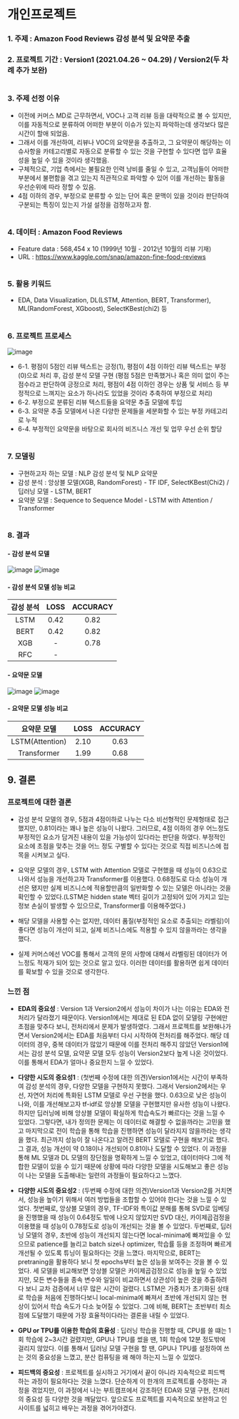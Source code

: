 # 개인프로젝트
### 1. 주제 : Amazon Food Reviews 감성 분석 및 요약문 추출
### 2. 프로젝트 기간 : Version1 (2021.04.26 ~ 04.29) / Version2(두 차례 추가 보완)
#
### 3. 주제 선정 이유 
- 이전에 커머스 MD로 근무하면서, VOC나 고객 리뷰 등을 대략적으로 볼 수 있지만, 이를 자동적으로 분류하여 어떠한 부분이 이슈가 있는지 파악하는데 생각보다 많은 시간이 할애 되었음. 
- 그래서 이를 개선하여, 리뷰나 VOC의 요약문을 추출하고, 그 요약문이 해당하는 이슈사항을 카테고리별로 자동으로 분류할 수 있는 것을 구현할 수 있다면 업무 효율성을 높일 수 있을 것이라 생각했음.
- 구체적으로, 기업 측에서는 불필요한 인력 낭비를 줄일 수 있고, 고객님들이 어떠한 부분에서 불편함을 겪고 있는지 직관적으로 파악할 수 있어 이를 개선하는 활동을 우선순위에 따라 정할 수 있음.
- 4점 이하의 경우, 부정으로 분류할 수 있는 단어 혹은 문맥이 있을 것이라 판단하여 구분되는 특징이 있는지 가설 설정을 검정하고자 함.
#
### 4. 데이터 : Amazon Food Reviews
- Feature data : 568,454 x 10 (1999년 10월 - 2012년 10월의 리뷰 기재)
- URL : https://www.kaggle.com/snap/amazon-fine-food-reviews
#
### 5. 활용 키워드 
- EDA, Data Visualization, DL(LSTM, Attention, BERT, Transformer), ML(RandomForest, XGboost), SelectKBest(chi2) 등
#
### 6. 프로젝트 프로세스
![image](https://user-images.githubusercontent.com/76590396/127770884-0b36177b-4fef-4664-b769-c83e0689da9d.png)
- 6-1. 평점이 5점인 리뷰 텍스트는 긍정(1), 평점이 4점 이하인 리뷰 텍스트는 부정(0)으로 처리 후, 감성 분석 모델 구현
(평점 5점은 만족했거나 혹은 의미 없이 주는 점수라고 판단하여 긍정으로 처리, 평점이 4점 이하인 경우는 상품 및 서비스 등 부정적으로 느껴지는 요소가 하나라도 있었을 것이라 추축하여 부정으로 처리)
- 6-2. 부정으로 분류된 리뷰 텍스트들을 요약문 추출 모델에 투입
- 6-3. 요약문 추출 모델에서 나온 다양한 문제들을 세분화할 수 있는 부정 카테고리로 누적
- 6-4. 부정적인 요약문을 바탕으로 회사의 비즈니스 개선 및 업무 우선 순위 할당
#
### 7. 모델링
- 구현하고자 하는 모델 : NLP 감성 분석 및 NLP 요약문
- 감성 분석 : 앙상블 모델(XGB, RandomForest) - TF IDF, SelectKBest(Chi2) / 딥러닝 모델 - LSTM, BERT
- 요약문 모델 : Sequence to Sequence Model - LSTM with Attention / Transformer
#
### 8. 결과
#### - 감성 분석 모델
![image](https://user-images.githubusercontent.com/76590396/127770355-ace655e0-815d-4722-8edb-92393b54aaac.png)
![image](https://user-images.githubusercontent.com/76590396/127770444-648e9dd0-9dbd-4266-92f5-0902c3c5f92d.png)
#### - 감성 분석 모델 성능 비교
|감성 분석|LOSS|ACCURACY|
|:----------------:|:----------------:|:----------------:|
|LSTM|0.42|0.82|
|BERT|0.42|0.82|
|XGB|-|0.78|
|RFC|-||

#### - 요약문 모델
![image](https://user-images.githubusercontent.com/76590396/127770275-a45b006e-198a-4a02-b257-25f3332ec055.png)
![image](https://user-images.githubusercontent.com/76590396/127770195-c8952a83-0556-47a8-bc5d-49accd030cad.png)
#### - 요약문 모델 성능 비교
|요약문 모델|LOSS|ACCURACY|
|:----------------:|:----------------:|:----------------:|
|LSTM(Attention)|2.10|0.63|
|Transformer|1.99|0.68|
## 9. 결론
### 프로젝트에 대한 결론
- 감성 분석 모델의 경우, 5점과 4점이하로 나누는 다소 비선형적인 문제형태로 접근했지만, 0.81이라는 꽤나 높은 성능이 나왔다. 그러므로, 4점 이하의 경우 어느정도 부정적인 요소가 담겨진 내용이 있을 가능성이 있다라는 판단을 하였다. 부정적인 요소에 초점을 맞추는 것을 어느 정도 구별할 수 있다는 것으로 직접 비즈니스에 접목을 시켜보고 싶다.

- 요악문 모델의 경우, LSTM with Attention 모델로 구현했을 때 성능이 0.63으로 나와서 성능을 개선하고자 Transformer를 이용했다. 0.68정도로 다소 성능이 개선은 됐지만 실제 비즈니스에 적용할만큼의 일반화할 수 있는 모델은 아니라는 것을 확인할 수 있었다.(LSTM은 hidden state 벡터 길이가 고정되어 있어 가지고 있는 정보 손실이 발생할 수 있으므로, Transformer를 이용해주었다.)

- 해당 모델을 사용할 수는 없지만, 데이터 품질(부정적인 요소로 추출되는 라벨링)이 좋다면 성능이 개선이 되고, 실제 비즈니스에도 적용할 수 있지 않을까라는 생각을 했다. 

- 실제 커머스에선 VOC를 통해서 고객의 문의 사항에 대해서 라벨링된 데이터가 어느정도 적재가 되어 있는 것으로 알고 있다. 이러한 데이터를 활용하면 쉽게 데이터를 확보할 수 있을 것으로 생각한다.

### 느낀 점
- **EDA의 중요성** : Version 1과 Version2에서 성능이 차이가 나는 이유는 EDA와 전처리가 달라졌기 때문이다. Version1에서는 제대로 된 EDA 없이 모델링 구현에만 초점을 맞추다 보니, 전처리에서 문제가 발생하였다. 그래서 프로젝트를 보완해나가면서 Version2에서는 EDA를 처음부터 다시 시작하여 전처리를 해주었다. 해당 데이터의 경우, 중복 데이터가 많았기 때문에 이를 전처리 해주지 않았던 Version1에서는 감성 분석 모델, 요약문 모델 모두 성능이 Version2보다 높게 나온 것이었다. 이를 통해서 EDA가 얼마나 중요한지 느낄 수 있었다.

- **다양한 시도의 중요성1** : (첫번째 수정에 대한 의견)Version1에서는 시간이 부족하여 감성 분석의 경우, 다양한 모델을 구현하지 못했다. 그래서 Version2에서는 우선, 자연어 처리에 특화된 LSTM 모델로 우선 구현을 했다. 0.63으로 낮은 성능이 나와, 이를 개선해보고자 tf-idf로 앙상블 모델을 구현했지만 유사한 성능이 나왔다. 하지만 딥러닝에 비해 앙상블 모델이 확실하게 학습속도가 빠르다는 것을 느낄 수 있었다. 그렇다면, 내가 정의한 문제는 이 데이터로 해결할 수 없을까라는 고민을 했고 마지막으로 전이 학습을 통해 학습을 진행하면 성능이 달라지지 않을까라는 생각을 했다. 최근까지 성능이 잘 나온다고 알려진 BERT 모델로 구현을 해보기로 했다. 그 결과, 성능 개선이 약 0.18이나 개선되어 0.81이나 도달할 수 있었다. 이 과정을 통해 ML 모델과 DL 모델의 장단점을 명확하게 느낄 수 있었고, 데이터마다 그에 적합한 모델이 있을 수 있기 때문에 상황에 따라 다양한 모델을 시도해보고 좋은 성능이 나는 모델을 도출해내는 일련의 과정들이 필요하다고 느꼈다.

- **다양한 시도의 중요성2** : (두번째 수정에 대한 의견)Version1과 Version2를 거치면서, 성능을 높이기 위해서 여러 방법들을 조합할 수 있어야 한다는 것을 느낄 수 있었다. 첫번째로, 앙상블 모델의 경우, TF-IDF와 특이값 분해를 통해 SVD로 임베딩을 진행했을 때 성능이 0.64정도 밖에 나오지 않았지만 SVD 대신, 카이제곱검정을 이용했을 때 성능이 0.78정도로 성능이 개선되는 것을 볼 수 있었다. 두번째로, 딥러닝 모델의 경우, 초반에 성능이 개선되지 않는다면 local-minima에 빠져있을 수 있으므로 patience를 늘리고 batch size나 optimizer, 학습률 등을 조정하며 빠르게 개선될 수 있도록 튜닝이 필요하다는 것을 느꼈다. 마지막으로, BERT는 pretraning을 활용하다 보니 첫 epochs부터 높은 성능을 보여주는 것을 볼 수 있었다. 세 모델을 비교해보면 앙상블 모델은 카이제곱검정으로 성능을 높일 수 있었지만, 모든 변수들을 종속 변수와 일일이 비교하면서 상관성이 높은 것을 추출하려다 보니 교차 검증에서 너무 많은 시간이 걸렸다. LSTM은 가중치가 초기화된 상태로 학습을 처음에 진행하다보니 local-minima에 빠져서 초반에 개선되지 않는 현상이 있어서 학습 속도가 다소 늦어질 수 있었다. 그에 비해, BERT는 초반부터 최소점에 도달했기 때문에 가장 효율적이다라는 결론을 내릴 수 있었다.

- **GPU or TPU를 이용한 학습의 효율성** : 딥러닝 학습을 진행할 때, CPU를 쓸 떄는 1회 학습에 2~3시간 걸렸지만, GPU나 TPU를 썼을 땐, 1회 학습에 12분 정도밖에 걸리지 않았다. 이를 통해서 딥러닝 모델 구현을 할 땐, GPU나 TPU를 설정하여 쓰는 것의 중요성을 느꼈고, 분산 컴퓨팅을 왜 해야 하는지 느낄 수 있었다.

- **피드백의 중요성** : 프로젝트를 실시하고 거기에서 끝이 아니라 지속적으로 피드백 하는 과정이 필요하다는 것을 느꼈다. 단순하게 이 한개의 프로젝트를 수정하는 과정을 겪었지만, 이 과정에서 나는 부트캠프에서 강조하던 EDA와 모델 구현, 전처리의 중요성 등 다양한 것을 깨달았다. 앞으로도 프로젝트를 지속적으로 보완하고 인사이트를 넓히고 배우는 과정을 겪어가야겠다.


